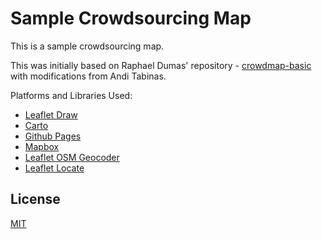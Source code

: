 # Sample Crowdsourcing Map

This is a sample crowdsourcing map.

This was initially based on Raphael Dumas' repository - [crowdmap-basic](https://github.com/radumas/crowdmap-basic) with modifications from Andi Tabinas.

Platforms and Libraries Used:
- [Leaflet Draw](https://github.com/Leaflet/Leaflet.draw)
- [Carto](https://carto.com/)
- [Github Pages](https://pages.github.com/)
- [Mapbox](https://mapbox.com/)
- [Leaflet OSM Geocoder](https://github.com/k4r573n/leaflet-control-osm-geocoder)
- [Leaflet Locate](https://github.com/domoritz/leaflet-locatecontrol)

## License
[MIT](https://github.com/anditabinas/mhawhereness/blob/master/license/LICENSE)